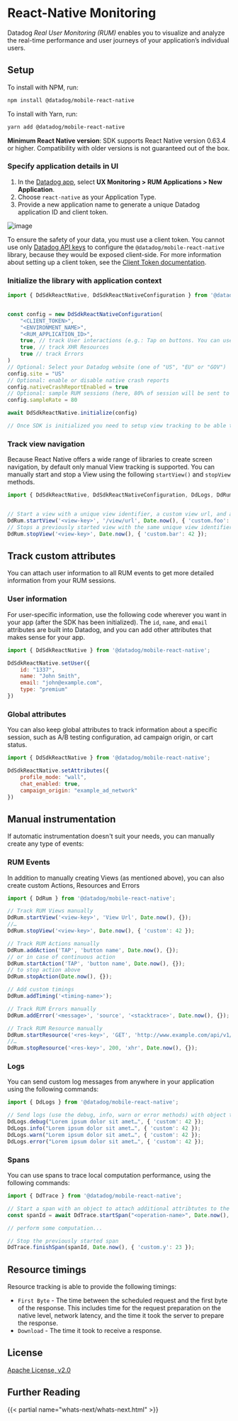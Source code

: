 # React-Native Monitoring

Datadog *Real User Monitoring (RUM)* enables you to visualize and analyze the real-time performance and user journeys of your application’s individual users.

## Setup

To install with NPM, run:

```sh
npm install @datadog/mobile-react-native
```

To install with Yarn, run:

```sh
yarn add @datadog/mobile-react-native
```

**Minimum React Native version**: SDK supports React Native version 0.63.4 or higher. Compatibility with older versions is not guaranteed out of the box.

### Specify application details in UI

1. In the [Datadog app][1], select **UX Monitoring > RUM Applications > New Application**.
2. Choose `react-native` as your Application Type.
3. Provide a new application name to generate a unique Datadog application ID and client token.

![image][2]

To ensure the safety of your data, you must use a client token. You cannot use only [Datadog API keys][3] to configure the `@datadog/mobile-react-native` library, because they would be exposed client-side. For more information about setting up a client token, see the [Client Token documentation][4].

### Initialize the library with application context

```js
import { DdSdkReactNative, DdSdkReactNativeConfiguration } from '@datadog/mobile-react-native';


const config = new DdSdkReactNativeConfiguration(
    "<CLIENT_TOKEN>", 
    "<ENVIRONMENT_NAME>", 
    "<RUM_APPLICATION_ID>",
    true, // track User interactions (e.g.: Tap on buttons. You can use 'accessibilityLabel' element property to give tap action the name, otherwise element type will be reported)
    true, // track XHR Resources
    true // track Errors
)
// Optional: Select your Datadog website (one of "US", "EU" or "GOV")
config.site = "US"
// Optional: enable or disable native crash reports
config.nativeCrashReportEnabled = true
// Optional: sample RUM sessions (here, 80% of session will be sent to Datadog. Default = 100%)
config.sampleRate = 80

await DdSdkReactNative.initialize(config)

// Once SDK is initialized you need to setup view tracking to be able to see data in the RUM Dashboard.
```

### Track view navigation

Because React Native offers a wide range of libraries to create screen navigation, by default only manual View tracking is supported. You can manually start and stop a View using the following `startView()` and `stopView` methods.


```js
import { DdSdkReactNative, DdSdkReactNativeConfiguration, DdLogs, DdRum } from '@datadog/mobile-react-native';


// Start a view with a unique view identifier, a custom view url, and an object to attach additional attribtutes to the view
DdRum.startView('<view-key>', '/view/url', Date.now(), { 'custom.foo': "something" });
// Stops a previously started view with the same unique view identifier, and an object to attach additional attribtutes to the view
DdRum.stopView('<view-key>', Date.now(), { 'custom.bar': 42 });
```

## Track custom attributes

You can attach user information to all RUM events to get more detailed information from your RUM sessions. 

### User information

For user-specific information, use the following code wherever you want in your app (after the SDK has been initialized). The `id`, `name`, and `email` attributes are built into Datadog, and you can add other attributes that makes sense for your app.

```js
import { DdSdkReactNative } from '@datadog/mobile-react-native';

DdSdkReactNative.setUser({
    id: "1337", 
    name: "John Smith", 
    email: "john@example.com", 
    type: "premium"
})
```

### Global attributes

You can also keep global attributes to track information about a specific session, such as A/B testing configuration, ad campaign origin, or cart status.

```js
import { DdSdkReactNative } from '@datadog/mobile-react-native';

DdSdkReactNative.setAttributes({
    profile_mode: "wall",
    chat_enabled: true,
    campaign_origin: "example_ad_network"
})
```

## Manual instrumentation

If automatic instrumentation doesn't suit your needs, you can manually create any type of events:

### RUM Events

In addition to manually creating Views (as mentioned above), you can also create custom Actions, Resources and Errors

```js
import { DdRum } from '@datadog/mobile-react-native';

// Track RUM Views manually
DdRum.startView('<view-key>', 'View Url', Date.now(), {});
//…
DdRum.stopView('<view-key>', Date.now(), { 'custom': 42 });

// Track RUM Actions manually
DdRum.addAction('TAP', 'button name', Date.now(), {});
// or in case of continuous action
DdRum.startAction('TAP', 'button name', Date.now(), {});
// to stop action above
DdRum.stopAction(Date.now(), {});

// Add custom timings
DdRum.addTiming('<timing-name>');

// Track RUM Errors manually
DdRum.addError('<message>', 'source', '<stacktrace>', Date.now(), {});

// Track RUM Resource manually
DdRum.startResource('<res-key>', 'GET', 'http://www.example.com/api/v1/test', Date.now(), {} );
//…
DdRum.stopResource('<res-key>', 200, 'xhr', Date.now(), {});
```

### Logs

You can send custom log messages from anywhere in your application using the following commands:

```js
import { DdLogs } from '@datadog/mobile-react-native';

// Send logs (use the debug, info, warn or error methods) with object to attach additional attribtutes to the log
DdLogs.debug("Lorem ipsum dolor sit amet…", { 'custom': 42 });
DdLogs.info("Lorem ipsum dolor sit amet…", { 'custom': 42 });
DdLogs.warn("Lorem ipsum dolor sit amet…", { 'custom': 42 });
DdLogs.error("Lorem ipsum dolor sit amet…", { 'custom': 42 });
```

### Spans

You can use spans to trace local computation performance, using the following commands: 

```js
import { DdTrace } from '@datadog/mobile-react-native';

// Start a span with an object to attach additional attribtutes to the span
const spanId = await DdTrace.startSpan("<operation-name>", Date.now(), { 'custom.x': 42 });

// perform some computation...

// Stop the previously started span
DdTrace.finishSpan(spanId, Date.now(), { 'custom.y': 23 });
```

## Resource timings

Resource tracking is able to provide the following timings:

* `First Byte` - The time between the scheduled request and the first byte of the response. This includes time for the request preparation on the native level, network latency, and the time it took the server to prepare the response.
* `Download` - The time it took to receive a response.

## License

[Apache License, v2.0](LICENSE)

## Further Reading

{{< partial name="whats-next/whats-next.html" >}}

[1]: https://app.datadoghq.com/rum/application/create
[2]: https://raw.githubusercontent.com/DataDog/dd-sdk-reactnative/main/docs/image_reactnative.png
[3]: https://docs.datadoghq.com/account_management/api-app-keys/#api-keys
[4]: https://docs.datadoghq.com/account_management/api-app-keys/#client-tokens
